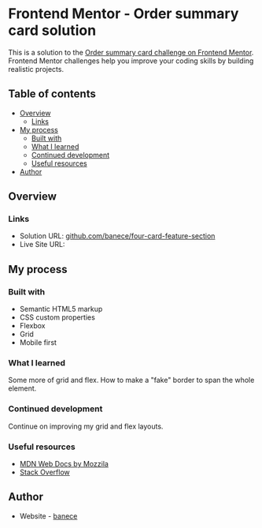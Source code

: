 # Frontend Mentor - Order summary card solution

This is a solution to the [Order summary card challenge on Frontend Mentor](https://www.frontendmentor.io/challenges/order-summary-component-QlPmajDUj). Frontend Mentor challenges help you improve your coding skills by building realistic projects. 

## Table of contents

- [Overview](#overview)
  - [Links](#links)
- [My process](#my-process)
  - [Built with](#built-with)
  - [What I learned](#what-i-learned)
  - [Continued development](#continued-development)
  - [Useful resources](#useful-resources)
- [Author](#author)

## Overview

### Links

- Solution URL: [github.com/banece/four-card-feature-section](https://github.com/banece/four-card-feature-section)
- Live Site URL: []()

## My process

### Built with

- Semantic HTML5 markup
- CSS custom properties
- Flexbox
- Grid
- Mobile first

### What I learned

Some more of grid and flex. How to make a "fake" border to span the whole element.

### Continued development

Continue on improving my grid and flex layouts.

### Useful resources

- [MDN Web Docs by Mozzila](https://developer.mozilla.org/en-US/)
- [Stack Overflow](https://stackoverflow.com/)

## Author

- Website - [banece](https://github.com/banece)